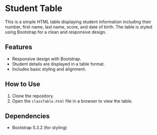 # Student Table

This is a simple HTML table displaying student information including their number, first name, last name, score, and date of birth. The table is styled using Bootstrap for a clean and responsive design.

## Features
- Responsive design with Bootstrap.
- Student details are displayed in a table format.
- Includes basic styling and alignment.

## How to Use
1. Clone the repository.
2. Open the `classTable.html` file in a browser to view the table.

## Dependencies
- Bootstrap 5.3.2 (for styling)
